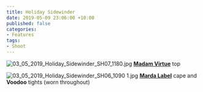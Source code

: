 ```yaml
---
title: Holiday Sidewinder
date: 2019-05-09 23:06:00 +10:00
published: false
categories:
- Features
tags:
- Shoot
---
```


![03_05_2019_Holiday_Sidewinder_SH07_1180.jpg](/uploads/03_05_2019_Holiday_Sidewinder_SH07_1180.jpg)
**[Madam Virtue](https://madamvirtue.com.au/)** top

![03_05_2019_Holiday_Sidewinder_SH06_1090 1.jpg](/uploads/03_05_2019_Holiday_Sidewinder_SH06_1090%201.jpg)
**[Marda Label](https://www.instagram.com/marda_label/)** cape and **Voodoo** tights (worn throughout)

